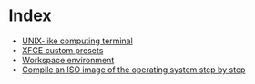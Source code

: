 # Index

- [UNIX-like computing terminal ](documentation/readme.md)
- [XFCE custom presets](documentation/printscreens/interface/readme.md)
- [Workspace environment](workspace/readme.md)
- [Compile an ISO image of the operating system step by step](application/readme.md)